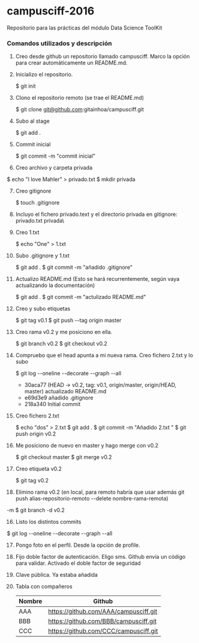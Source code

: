 # campusciff-2016
Repositorio para las prácticas del módulo Data Science ToolKit
### Comandos utilizados y descripción

1. Creo desde github un repositorio llamado campusciff. Marco la opción para crear automáticamente un README.md.

2. Inicializo el repositorio.

	$ git init
	
3. Clono el repositorio remoto (se trae el README.md)

	$ git clone git@github.com:gitainhoa/campusciff.git
	
4. Subo al stage

	$ git add .

5. Commit inicial

	$ git commit -m "commit inicial"

6. Creo archivo y carpeta privada	

$ echo "I love Mahler" > privado.txt
	$ mkdir privada

7. Creo gitignore 

	$ touch .gitignore

8. Incluyo el fichero privado.text y el directorio privada en gitignore: privado.txt
privada\

9. Creo 1.txt

	$ echo "One" > 1.txt

8. Subo .gitignore y 1.txt

	$ git add .
	$ git commit -m "añadido .gitignore"

9. Actualizo README.md (Esto se hará recurrentemente, según vaya actualizando la documentación)

	$ git add .
	$ git commit -m "actulizado README.md"

10. Creo y subo etiquetas

	$ git tag v0.1
	$ git push --tag origin master

11. Creo rama v0.2 y me posiciono en ella.

	$ git branch v0.2
	$ git checkout v0.2

12. Compruebo que el head apunta a mi nueva rama. Creo fichero 2.txt y lo subo

	$ git log --oneline --decorate --graph --all
	
	* 30aca77 (HEAD -> v0.2, tag: v0.1, origin/master, origin/HEAD, master) 	actualizado README.md
	* e69d3e9 añadido .gitignore
	* 218a340 Initial commit

13. Creo fichero 2.txt

	$ echo "dos" > 2.txt
	$ git add .
	$ git commit -m "Añadido 2.txt "
	$ git push origin v0.2

14. Me posiciono de nuevo en master y hago merge con v0.2
	
	$ git checkout master
	$ git merge v0.2

15. Creo etiqueta v0.2

	$ git tag v0.2

15. Elimino rama v0.2 (en local, para remoto habría que usar además git push alias-repositorio-remoto --delete nombre-rama-remota)

  -m 	$ git branch -d v0.2

16. Listo los distintos commits

  $ git log --oneline --decorate --graph --all

17. Pongo foto en el perfil. Desde la opción de profile.

18. Fijo doble factor de autenticación. Eligo sms. Github envía un código para validar.
Activado el doble factor de seguridad
	
19. Clave pública. Ya estaba añadida

20. Tabla con compañeros

	| Nombre | Github |
	| ---------- | ---------- |
	| AAA  | https://github.com/AAA/campusciff.git   |
	| BBB   | https://github.com/BBB/campusciff.git   |
	| CCC  | https://github.com/CCC/campusciff.git   |
